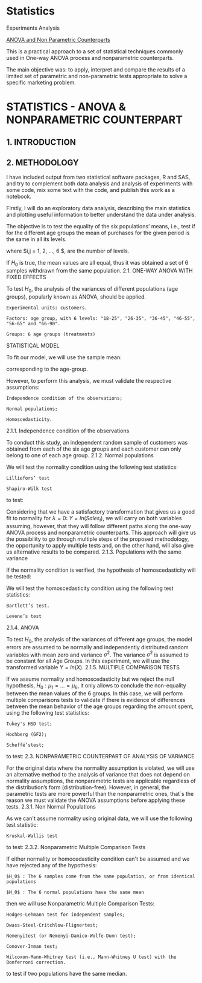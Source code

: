# Statistics
Experiments Analysis


 [ANOVA and Non Parametric Counterparts](https://github.com/hugosilveiradacunha/Statistics/blob/master/ANOVANonparametricCounterpart.ipynb)

This is a practical approach to a set of statistical techniques commonly used in One-way ANOVA process and nonparametric counterparts.

The main objective was: to apply, interpret and compare the results of a limited set of parametric and non-parametric tests appropriate to solve a specific marketing problem.


# STATISTICS - ANOVA & NONPARAMETRIC COUNTERPART
## 1. INTRODUCTION

## 2. METHODOLOGY

I have included output from two statistical software packages, R and SAS, and try to complement both data analysis and analysis of experiments with some code, mix some text with the code, and publish this work as a notebook.

Firstly, I will do an exploratory data analysis, describing the main statistics and plotting useful information to better understand the data under analysis.

The objective is to test the equality of the six populations’ means, i.e., test if for the different age groups the mean of purchases for the given period is the same in all its levels.

where $i,j = 1, 2, ..., 6 $, are the number of levels.

If $H_0$ is true, the mean values are all equal, thus it was obtained a set of 6 samples withdrawn from the same population.
2.1. ONE-WAY ANOVA WITH FIXED EFFECTS

To test $H_0$, the analysis of the variances of different populations (age groups), popularly known as ANOVA, should be applied.

    Experimental units: customers.

    Factors: age group, with 6 levels: "18-25", "26-35", "36-45", "46-55", "56-65" and "66-90".

    Groups: 6 age groups (treatments)

STATISTICAL MODEL

To fit our model, we will use the sample mean:

corresponding to the age-group.

However, to perform this analysis, we must validate the respective assumptions:

    Independence condition of the observations;

    Normal populations;

    Homoscedasticity.

2.1.1. Independence condition of the observations

To conduct this study, an independent random sample of customers was obtained from each of the six age groups and each customer can only belong to one of each age group.
2.1.2. Normal populations

We will test the normality condition using the following test statistics:

    Lilliefors’ test

    Shapiro-Wilk test

to test:

Considering that we have a satisfactory transformation that gives us a good fit to normality for $\lambda = 0$: $Y = ln(Sales_i)$, we will carry on both variables assuming, however, that they will follow different paths along the one-way ANOVA process and nonparametric counterparts. This approach will give us the possibility to go through multiple steps of the proposed methodology, the opportunity to apply multiple tests and, on the other hand, will also give us alternative results to be compared.
2.1.3. Populations with the same variance

If the normality condition is verified, the hypothesis of homoscedasticity will be tested:

We will test the homoscedasticity condition using the following test statistics:

    Bartlett’s test.

    Levene’s test

2.1.4. ANOVA

To test $H_0$, the analysis of the variances of different age groups, the model errors are assumed to be normally and independently distributed random variables with mean zero and variance $\sigma ^2$. The variance $\sigma^2$ is assumed to be constant for all Age Groups. In this experiment, we will use the transformed variable $Y = ln(X)$.
2.1.5. MULTIPLE COMPARISON TESTS

If we assume normality and homoscedasticity but we reject the null hypothesis, $H_0 : \mu_1 = ...= \mu_6$, it only allows to conclude the non-equality between the mean values of the 6 groups. In this case, we will perform multiple comparisons tests to validate if there is evidence of differences between the mean behavior of the age groups regarding the amount spent, using the following test statistics:

    Tukey's HSD test;

    Hochberg (GF2);

    Scheffé’stest;

to test:
2.3. NONPARAMETRIC COUNTERPART OF ANALYSIS OF VARIANCE

For the original data where the normality assumption is violated, we will use an alternative method to the analysis of variance that does not depend on normality assumptions, the nonparametric tests are applicable regardless of the distribution’s form (distribution-free). However, in general, the parametric tests are more powerful than the nonparametric ones, that´s the reason we must validate the ANOVA assumptions before applying these tests.
2.3.1. Non Normal Populations

As we can't assume normality using original data, we will use the following test statistic:

    Kruskal-Wallis test

to test:
2.3.2. Nonparametric Multiple Comparison Tests

If either normality or homocedasticity condition can't be assumed and we have rejected any of the hypothesis:

    $H_0$ : The 6 samples come from the same population, or from identical populations

    $H_0$ : The 6 normal populations have the same mean

then we will use Nonparametric Multiple Comparison Tests:

    Hodges-Lehmann test for independent samples;

    Dwass-Steel-Critchlow-Flignertest;

    Nemenyitest (or Nemenyi-Damico-Wolfe-Dunn test);

    Conover-Inman test;

    Wilcoxon-Mann-Whitney test (i.e., Mann-Whitney U test) with the Bonferroni correction.

to test if two populations have the same median.
